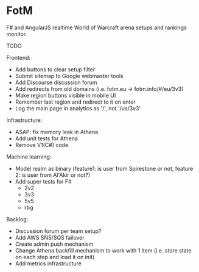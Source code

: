 FotM
====
F# and AngularJS realtime World of Warcraft arena setups and rankings monitor.

TODO

Frontend:
- Add buttons to clear setup filter
- Submit sitemap to Google webmaster tools
- Add Discourse discussion forum
- Add redirects from old domains (i.e. fotm.eu -> fotm.info/#/eu/3v3)
- Make region buttons visible in mobile UI
- Remember last region and redirect to it on enter
- Log the main page in analytics as '/', not '/us/3v3'

Infrastructure:
- ASAP: fix memory leak in Athena
- Add unit tests for Athena
- Remove V1(C#) code.

Machine learning:
- Model realm as binary (feature1: is user from Spirestone or not, feature 2: is user from Al'Akir or not?)
- Add super tests for F#
  - 2v2
  - 3v3
  - 5v5
  - rbg

Backlog:
- Discussion forum per team setup?
- Add AWS SNS/SQS failover
- Create admin push mechanism
- Change Athena backfill mechanism to work with 1 item (i.e. store state on each step and load it on init)
- Add metrics infrastructure
